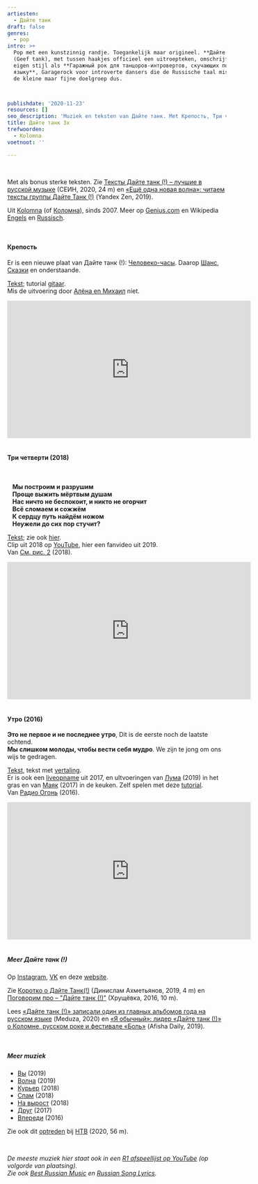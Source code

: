 ```yaml
---
artiesten:
  - Дайте танк
draft: false
genres:
  - pop
intro: >+
  Pop met een kunstzinnig randje. Toegankelijk maar origineel. **Дайте танк**
  (Geef tank), met tussen haakjes officieel een uitroepteken, omschrijft de
  eigen stijl als **Гаражный рок для танцоров-интровертов, скучающих по русскому
  языку**, Garagerock voor introverte dansers die de Russische taal missen. Voor
  de kleine maar fijne doelgroep dus.



publishdate: '2020-11-23'
resources: []
seo_description: 'Muziek en teksten van Дайте танк. Met Крепость, Три четверти, en Утро'
title: Дайте танк 3x
trefwoorden:
  - Kolomna
voetnoot: ''

---
```


<br/>

Met als bonus sterke teksten. Zie [Тексты Дайте танк (!) – лучшие в русской музыке](https://youtu.be/HqgvY0eh7uU) (СЕИН, 2020, 24 m) en [«Ещё одна новая волна»: читаем тексты группы Дайте Танк (!)](https://zen.yandex.ru/media/bahtin_prostit/esce-odna-novaia-volna-chitaem-teksty-gruppy-daite-tank--5c6a51c64a187700aeb47d60) (Yandex Zen, 2019).

Uit [Kolomna](https://nl.wikipedia.org/wiki/Kolomna) (of [Коломна](https://ru.wikipedia.org/wiki/Коломна)), sinds 2007. Meer op [Genius.com](https://genius.com/artists/Daite-tank) en Wikipedia [Engels](https://en.wikipedia.org/wiki/Dayte_tank_(!)) en [Russisch](https://ru.wikipedia.org/wiki/Дайте_танк_(!)).


<br/>



#### Крепость

Er is een nieuwe plaat van Дайте танк (!): [Человеко-часы](https://open.spotify.com/album/2ON29bewzeXTHezQ4j8xTy?si=jrt-MIfrSheoGnWe2Y3x7w). Daarop [Шанс](https://youtu.be/CSA9-I39lD4), [Сказки](https://youtu.be/i3gdYVHKrVQ) en onderstaande. 


[Tekst](https://genius.com/Daite-tank-fortress-lyrics); tutorial [gitaar](https://youtu.be/IyvIP9UDEWk).<br/>
Mis de uitvoering door [Алёна en Михаил](https://youtu.be/Nx6KjgtVQdQ) niet.

<iframe width="560" height="315" src="https://www.youtube.com/embed/YnSmAfWrXlA" frameborder="0" allow="accelerometer; autoplay; clipboard-write; encrypted-media; gyroscope; picture-in-picture" allowfullscreen></iframe>

<br/>
<br/>

 #### Три четверти (2018)

<br/>

&nbsp;&nbsp; **Мы построим и разрушим**<br/>
&nbsp;&nbsp; **Проще выжить мёртвым душам**<br/>
&nbsp;&nbsp; **Нас ничто не беспокоит, и никто не огорчит**<br/>
&nbsp;&nbsp; **Всё сломаем и сожжём**<br/>
&nbsp;&nbsp; **К сердцу путь найдём ножом**<br/>
&nbsp;&nbsp; **Неужели до сих пор стучит?**


[Tekst](https://genius.com/Daite-tank-three-quarters-lyrics); zie ook [hier](https://vk.com/@izvolte_belinski-daite-tank-tri-chetverti).<br/>
Clip uit 2018 op [YouTube](https://www.youtube.com/watch?v=NzYqx0Qpc88), hier een fanvideo uit 2019.<br/>
Van [См. рис. 2](https://youtu.be/-YWWWRWJa6M) (2018).


<iframe width="560" height="315" src="https://www.youtube.com/embed/wCxoTK8JpkQ" frameborder="0" allow="accelerometer; autoplay; encrypted-media; gyroscope; picture-in-picture" allowfullscreen></iframe>


<br/>
<br/>

#### Утро (2016)

**Это не первое и не последнее утро**, Dit is de eerste noch de laatste ochtend.<br/>
**Мы слишком молоды, чтобы вести себя мудро**. We zijn te jong om ons wijs te gedragen.


[Tekst](https://genius.com/Daite-tank-morning-lyrics), tekst met [vertaling](https://lyricstranslate.com/en/utro-утро-morning.html).<br/>
Er is ook een [liveopname](https://www.youtube.com/watch?v=updXAIO-Pa4) uit 2017, en uItvoeringen van [Лума](https://www.youtube.com/watch?v=ZH_lgp6DoSI) (2019) in het gras en van [Маяк](https://youtu.be/vsb88fRS6Ic) (2017) in de keuken. Zelf spelen met deze [tutorial](https://www.youtube.com/watch?v=VwsEWFETjTo).<br/>
Van [Радио Огонь](https://daitetank.bandcamp.com/album/--9) (2016).


<iframe width="560" height="315" src="https://www.youtube.com/embed/T-hswDp-e2I" frameborder="0" allow="accelerometer; autoplay; encrypted-media; gyroscope; picture-in-picture" allowfullscreen></iframe>

 <br/>

<br/>

##### Meer Дайте танк (!)

Op [Instagram](https://www.instagram.com/daitetank/), [VK](https://vk.com/daitetank) en deze [website](https://daitetank.ru/).

Zie [Коротко о Дайте Танк(!)](https://youtu.be/o2QdVZROD1w) (Динислам Ахметьянов, 2019, 4 m) en [Поговорим про – "Дайте танк (!)"](https://www.youtube.com/watch?v=68Lj2-ZCQwI) (Хрущёвка, 2016, 10 m).


Lees [«Дайте танк (!)» записали один из главных альбомов года на русском языке](https://meduza.io/episodes/2020/10/30/dayte-tank-zapisali-odin-iz-glavnyh-albomov-goda-na-russkom-yazyke-frontmen-dmitriy-mozzhuhin-rasskazyvaet-ob-etoy-plastinke-radi-kotoroy-on-brosil-rabotu-i-poet-pod-gitaru) (Meduza, 2020) en [«Я обычный»: лидер «Дайте танк (!)» о Коломне, русском роке и фестивале «Боль»](https://daily.afisha.ru/music/11109-ya-obychnyy-lider-dayte-tank-o-kolomne-russkom-roke-i-festivale-bol/) (Afisha Daily, 2019).

<br/> 

##### Meer muziek

- [Вы](https://youtu.be/GCPtO21vg-s) (2019)
- [Волна](https://www.youtube.com/watch?v=myax0WsTSWA) (2019)
- [Курьер](https://youtu.be/WDPxQVEVyRQ) (2018)
- [Спам](https://youtu.be/tNrSDFuhTFA) (2018)
- [На вырост](https://www.youtube.com/watch?v=aHr8lm4LEJk) (2018)
- [Друг](https://www.youtube.com/watch?v=ECu9wgCSMEA) (2017) 
- [Впереди](https://www.youtube.com/watch?v=zROSzvT4Tbg) (2016)


 Zie ook dit [optreden](https://youtu.be/oGwoourhAIU) bij [НТВ](https://www.youtube.com/channel/UCsA_vkmuyIRlYYXeJueyIJQ) (2020, 56 m).

<br/>


*De meeste muziek hier staat ook in een [R1 afspeellijst op YouTube](https://www.youtube.com/playlist?list=PLeE-zqOrSLhxfIpK2vuUJNCKSzyVBi0yM) (op volgorde van plaatsing).* <br/>
*Zie ook [Best Russian Music](https://www.youtube.com/playlist?list=PLeE-zqOrSLhxTFYDvlwUu4hYby9DojwoD) en [Russian Song Lyrics](https://www.youtube.com/playlist?list=PLeE-zqOrSLhzkRCATzT8__oNifBChVHGK).*


